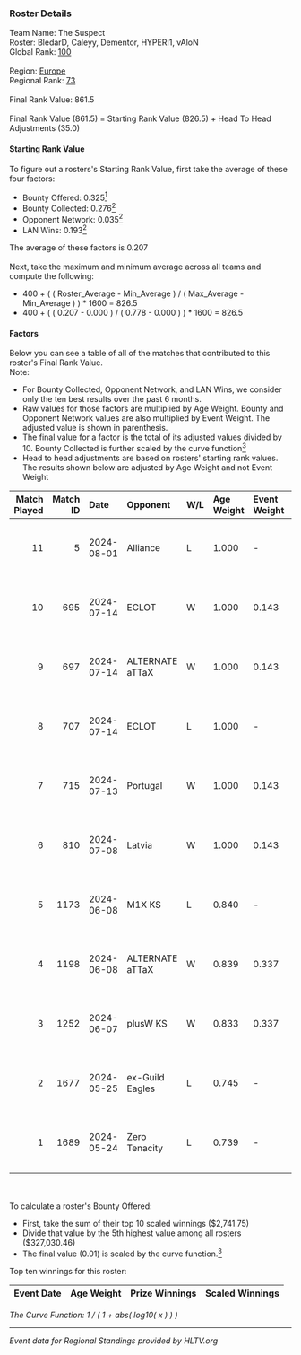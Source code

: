 ### Roster Details<br />
Team Name: The Suspect<br />
Roster: BledarD, Caleyy, Dementor, HYPERI1, vAloN<br />
Global Rank: [100](../standings_global.md)<br />
<br />
Region: [Europe]( ../standings_europe.md)<br />
Regional Rank: [73]( ../standings_europe.md)<br />
<br />
Final Rank Value:  861.5<br />
<br />
Final Rank Value (861.5) = Starting Rank Value (826.5) + Head To Head Adjustments (35.0)<br />

#### Starting Rank Value<br />
To figure out a rosters's Starting Rank Value, first take the average of these four factors:<br />
- Bounty Offered: 0.325[<sup>1</sup>](#table2)
- Bounty Collected: 0.276[<sup>2</sup>](#table1)
- Opponent Network: 0.035[<sup>2</sup>](#table1)
- LAN Wins: 0.193[<sup>2</sup>](#table1)

The average of these factors is 0.207<br />
<br />
Next, take the maximum and minimum average across all teams and compute the following:<br />
- 400 + ( ( Roster_Average - Min_Average ) / ( Max_Average - Min_Average ) ) * 1600 = 826.5
- 400 + ( ( 0.207 - 0.000 ) / ( 0.778 - 0.000 ) ) * 1600 = 826.5


#### Factors<br />
Below you can see a table of all of the matches that contributed to this roster's Final Rank Value.<br />
Note:<br />

- For Bounty Collected, Opponent Network, and LAN Wins, we consider only the ten best results over the past 6 months.
- Raw values for those factors are multiplied by Age Weight. Bounty and Opponent Network values are also multiplied by Event Weight. The adjusted value is shown in parenthesis.
- The final value for a factor is the total of its adjusted values divided by 10. Bounty Collected is further scaled by the curve function[<sup>3</sup>](#curveFunction)
- Head to head adjustments are based on rosters' starting rank values. The results shown below are adjusted by Age Weight and not Event Weight
<span id="table1"></span><br />


| Match Played | Match ID | Date       | Opponent        | W/L | Age Weight | Event Weight | Bounty Collected | Opponent Network | LAN Wins  | H2H Adj. | Roster                                    |
| -: | -: | :- | :- | :- | :- | :- | :- | :- | :- | -: | :- |
|           11 |        5 | 2024-08-01 | Alliance        | L   | 1.000      | -            | -                | -                | -         |   -16.29 | BledarD, Caleyy, Dementor, HYPERI1, vAloN |
|           10 |      695 | 2024-07-14 | ECLOT           | W   | 1.000      | 0.143        | 0.064 (0.009)    | 0.501 (0.072)    | 0 (0.000) |    23.86 | BledarD, Caleyy, deb0, Dementor, HYPERI1  |
|            9 |      697 | 2024-07-14 | ALTERNATE aTTaX | W   | 1.000      | 0.143        | 0.032 (0.005)    | 0.563 (0.080)    | 0 (0.000) |    16.78 | BledarD, Caleyy, deb0, Dementor, HYPERI1  |
|            8 |      707 | 2024-07-14 | ECLOT           | L   | 1.000      | -            | -                | -                | -         |    -6.61 | BledarD, Caleyy, deb0, Dementor, HYPERI1  |
|            7 |      715 | 2024-07-13 | Portugal        | W   | 1.000      | 0.143        | 0.003 (0.000)    | 0.122 (0.017)    | 0 (0.000) |     9.22 | BledarD, Caleyy, deb0, Dementor, HYPERI1  |
|            6 |      810 | 2024-07-08 | Latvia          | W   | 1.000      | 0.143        | 0.006 (0.001)    | 0.139 (0.020)    | 0 (0.000) |    17.13 | BledarD, Caleyy, deb0, Dementor, HYPERI1  |
|            5 |     1173 | 2024-06-08 | M1X KS          | L   | 0.840      | -            | -                | -                | -         |   -11.55 | BledarD, Caleyy, Dementor, HYPERI1, vAloN |
|            4 |     1198 | 2024-06-08 | ALTERNATE aTTaX | W   | 0.839      | 0.337        | 0.032 (0.009)    | 0.563 (0.159)    | 1 (0.839) |    14.60 | BledarD, Caleyy, Dementor, HYPERI1, vAloN |
|            3 |     1252 | 2024-06-07 | plusW KS        | W   | 0.833      | 0.337        | 0.000 (0.000)    | 0.000 (0.000)    | 1 (0.833) |     2.35 | BledarD, Caleyy, Dementor, HYPERI1, vAloN |
|            2 |     1677 | 2024-05-25 | ex-Guild Eagles | L   | 0.745      | -            | -                | -                | -         |   -10.03 | BledarD, Caleyy, Dementor, HYPERI1, vAloN |
|            1 |     1689 | 2024-05-24 | Zero Tenacity   | L   | 0.739      | -            | -                | -                | -         |    -4.42 | BledarD, Caleyy, Dementor, HYPERI1, vAloN |

<br />
<span id="table2"></span><br />
To calculate a roster's Bounty Offered:<br />

- First, take the sum of their top 10 scaled winnings ($2,741.75)
- Divide that value by the 5th highest value among all rosters ($327,030.46)
- The final value (0.01) is scaled by the curve function.[<sup>3</sup>](#curveFunction)

Top ten winnings for this roster:<br />

| Event Date | Age Weight | Prize Winnings | Scaled Winnings |
| :- | -: | :- | :- |


<span id="curveFunction"></span>_The Curve Function: 1 / ( 1 + abs( log10( x ) ) )_<br />

---
_Event data for Regional Standings provided by HLTV.org_<br />
